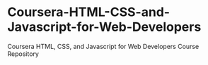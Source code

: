 # Coursera-HTML-CSS-and-Javascript-for-Web-Developers
Coursera HTML, CSS, and Javascript for Web Developers Course Repository
